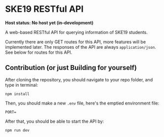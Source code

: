 # SKE19 RESTful API
**Host status: No host yet (in-development)**

A web-based RESTful API for querying information of SKE19 students.

Currently there are only GET routes for this API, more features will be implemented later. The responses of the API are always `application/json`. See below for routes for this API.

## Contribution (or just Building for yourself)
After cloning the repository, you should navigate to your repo folder, and type in terminal:

```
npm install
```

Then, you should make a new `.env` file, here's the emptied environment file:

```
PORT=
```

After that, you should be able to start the API by:

```
npm run dev
```
